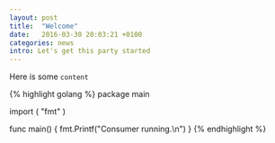 ```yaml
---
layout: post
title:  "Welcome"
date:   2016-03-30 20:03:21 +0100
categories: news
intro: Let's get this party started
---
```

Here is some `content`

{% highlight golang %}
package main

import (
    "fmt"
)

func main() {
	fmt.Printf("Consumer running.\n")
}
{% endhighlight %}
